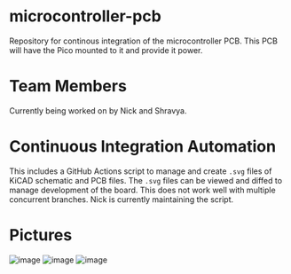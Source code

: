 # microcontroller-pcb
Repository for continous integration of the microcontroller PCB. This PCB will have the Pico mounted to it and provide it power.

# Team Members
Currently being worked on by Nick and Shravya.

# Continuous Integration Automation
This includes a GitHub Actions script to manage and create `.svg` files of KiCAD schematic and PCB files. The `.svg` files can be viewed and diffed to manage development of the board. This does not work well with multiple concurrent branches. Nick is currently maintaining the script.

# Pictures
![image](https://github.com/user-attachments/assets/0b71c70b-953a-4c0a-8042-dd8749685189)
![image](https://github.com/user-attachments/assets/6ae6c77d-8a47-44c1-8ecb-331230016a94)
![image](https://github.com/user-attachments/assets/1e2f46ce-1aee-4e9e-abf0-868aa55ee1ca)
